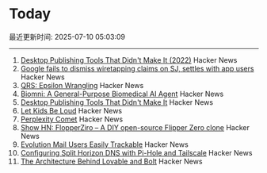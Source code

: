 # Today

最近更新时间: 2025-07-10 05:03:09

--- 
1. [Desktop Publishing Tools That Didn't Make It (2022)](https://tedium.co/2022/10/12/forgotten-desktop-publishing-tools-history/) Hacker News
2. [Google fails to dismiss wiretapping claims on SJ, settles with app users](https://news.ycombinator.com/item?id=44513750) Hacker News
3. [QRS: Epsilon Wrangling](https://www.tbray.org/ongoing/When/202x/2025/07/07/Epsilon-Wrangling) Hacker News
4. [Biomni: A General-Purpose Biomedical AI Agent](https://github.com/snap-stanford/Biomni) Hacker News
5. [Desktop Publishing Tools That Didn't Make It](https://tedium.co/2022/10/12/forgotten-desktop-publishing-tools-history/) Hacker News
6. [Let Kids Be Loud](https://www.afterbabel.com/p/let-kids-be-loud) Hacker News
7. [Perplexity Comet](https://comet.perplexity.ai/?a=b) Hacker News
8. [Show HN: FlopperZiro – A DIY open-source Flipper Zero clone](https://github.com/lraton/FlopperZiro) Hacker News
9. [Evolution Mail Users Easily Trackable](https://www.grepular.com/Evolution_Mail_Users_Easily_Trackable) Hacker News
10. [Configuring Split Horizon DNS with Pi-Hole and Tailscale](https://www.bentasker.co.uk/posts/blog/general/configuring-pihole-to-serve-different-records-to-different-clients.html) Hacker News
11. [The Architecture Behind Lovable and Bolt](https://www.beam.cloud/blog/agentic-apps) Hacker News
